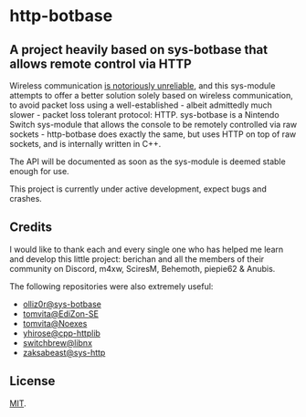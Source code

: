 # http-botbase

## A project heavily based on sys-botbase that allows remote control via HTTP

Wireless communication [is notoriously unreliable](https://www.researchgate.net/publication/4361162_Wireless_reliability_Rethinking_80211_packet_loss), and this sys-module attempts to offer a better solution solely based on wireless communication, to avoid packet loss using a well-established - albeit admittedly much slower - packet loss tolerant protocol: HTTP.
sys-botbase is a Nintendo Switch sys-module that allows the console to be remotely controlled via raw sockets - http-botbase does exactly the same, but uses HTTP on top of raw sockets, and is internally written in C++.

The API will be documented as soon as the sys-module is deemed stable enough for use.

This project is currently under active development, expect bugs and crashes.

## Credits

I would like to thank each and every single one who has helped me learn and develop this little project: berichan and all the members of their community on Discord, m4xw, SciresM, Behemoth, piepie62 & Anubis.

The following repositories were also extremely useful:

- [olliz0r@sys-botbase](https://github.com/olliz0r/sys-botbase)
- [tomvita@EdiZon-SE](https://github.com/tomvita/EdiZon-SE)
- [tomvita@Noexes](https://github.com/tomvita/Noexes)
- [yhirose@cpp-httplib](https://github.com/yhirose/cpp-httplib)
- [switchbrew@libnx](https://github.com/switchbrew/libnx)
- [zaksabeast@sys-http](https://github.com/zaksabeast/sys-http)

## License

[MIT](./LICENSE).
